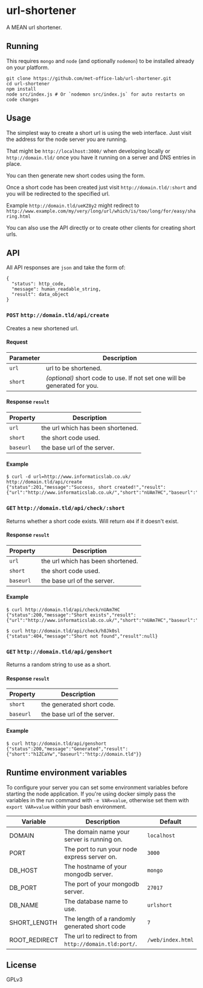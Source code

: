 # url-shortener

A MEAN url shortener.

## Running

This requires `mongo` and `node` (and optionally `nodemon`) to be installed already on your platform.

```Shell
git clone https://github.com/met-office-lab/url-shortener.git
cd url-shortener
npm install
node src/index.js # Or `nodemon src/index.js` for auto restarts on code changes
```

## Usage

The simplest way to create a short url is using the web interface. Just visit the address for the node server you are running.

That might be `http://localhost:3000/` when developing locally or `http://domain.tld/` once you have it running on a server and DNS entries in place.

You can then generate new short codes using the form.

Once a short code has been created just visit `http://domain.tld/:short` and you will be redirected to the specified url.

Example `http://domain.tld/ueKZ8y2` might redirect to `http://www.example.com/my/very/long/url/which/is/too/long/for/easy/sharing.html`

You can also use the API directly or to create other clients for creating short urls.

## API

All API responses are `json` and take the form of:

```
{
  "status": http_code,
  "message": human_readable_string,
  "result": data_object
}
```

### `POST` `http://domain.tld/api/create`

Creates a new shortened url.

#### Request

| Parameter | Description                                                               |
| --------- | ------------------------------------------------------------------------- |
| `url`     | url to be shortened.                                                      |
| `short`   | _(optional)_ short code to use. If not set one will be generated for you. |

#### Response `result`

| Property  | Description                       |
| --------- | --------------------------------- |
| `url`     | the url which has been shortened. |
| `short`   | the short code used.              |
| `baseurl` | the base url of the server.       |

#### Example

```
$ curl -d url=http://www.informaticslab.co.uk/ http://domain.tld/api/create
{"status":201,"message":"Success, short created!","result":{"url":"http://www.informaticslab.co.uk/","short":"nUAm7HC","baseurl":"http://domain.tld"}}
```

### `GET` `http://domain.tld/api/check/:short`

Returns whether a short code exists. Will return `404` if it doesn't exist.

#### Response `result`

| Property  | Description                       |
| --------- | --------------------------------- |
| `url`     | the url which has been shortened. |
| `short`   | the short code used.              |
| `baseurl` | the base url of the server.       |

#### Example

```
$ curl http://domain.tld/api/check/nUAm7HC
{"status":200,"message":"Short exists","result":{"url":"http://www.informaticslab.co.uk/","short":"nUAm7HC","baseurl":"http://domain.tld"}}

$ curl http://domain.tld/api/check/h8Jk0sl
{"status":404,"message":"Short not found","result":null}
```

### `GET` `http://domain.tld/api/genshort`

Returns a random string to use as a short.

#### Response `result`

| Property  | Description                 |
| --------- | --------------------------- |
| `short`   | the generated short code.   |
| `baseurl` | the base url of the server. |

#### Example

```
$ curl http://domain.tld/api/genshort
{"status":200,"message":"Generated","result":{"short":"h1ZCaYw","baseurl":"http://domain.tld"}}
```

## Runtime environment variables

To configure your server you can set some environment variables before starting the node application. If you're using docker simply pass the variables in the run command with `-e VAR=value`, otherwise set them with `export VAR=value` within your bash environment.

| Variable      | Description                                            | Default           |
| ------------- | ------------------------------------------------------ | ----------------- |
| DOMAIN        | The domain name your server is running on.             | `localhost`       |
| PORT          | The port to run your node express server on.           | `3000`            |
| DB_HOST       | The hostname of your mongodb server.                   | `mongo`           |
| DB_PORT       | The port of your mongodb server.                       | `27017`           |
| DB_NAME       | The database name to use.                              | `urlshort`        |
| SHORT_LENGTH  | The length of a randomly generated short code          | `7`               |
| ROOT_REDIRECT | The url to redirect to from `http://domain.tld:port/`. | `/web/index.html` |

## License

GPLv3
